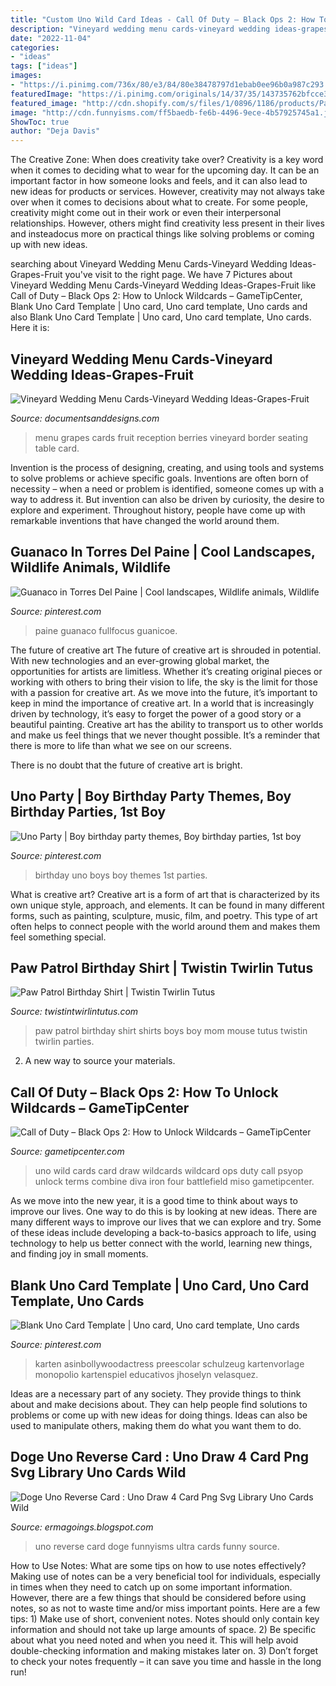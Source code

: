 ```yaml
---
title: "Custom Uno Wild Card Ideas - Call Of Duty – Black Ops 2: How To Unlock Wildcards – Gametipcenter"
description: "Vineyard wedding menu cards-vineyard wedding ideas-grapes-fruit"
date: "2022-11-04"
categories:
- "ideas"
tags: ["ideas"]
images:
- "https://i.pinimg.com/736x/80/e3/84/80e38478797d1ebab0ee96b0a987c293.jpg"
featuredImage: "https://i.pinimg.com/originals/14/37/35/143735762bfcce36dfa001a46fc5aea3.jpg"
featured_image: "http://cdn.shopify.com/s/files/1/0896/1186/products/Paw_Patrol_Birthday_Shirt_16f15233-f66a-46eb-bc4c-6bddb242ee33_1024x1024.jpg?v=1490900203"
image: "http://cdn.funnyisms.com/ff5baedb-fe6b-4496-9ece-4b57925745a1.jpg"
ShowToc: true
author: "Deja Davis"
---
```



The Creative Zone: When does creativity take over?
Creativity is a key word when it comes to deciding what to wear for the upcoming day. It can be an important factor in how someone looks and feels, and it can also lead to new ideas for products or services. However, creativity may not always take over when it comes to decisions about what to create. For some people, creativity might come out in their work or even their interpersonal relationships. However, others might find creativity less present in their lives and insteadocus more on practical things like solving problems or coming up with new ideas.

	

		
searching about Vineyard Wedding Menu Cards-Vineyard Wedding Ideas-Grapes-Fruit you've visit to the right page. We have 7 Pictures about Vineyard Wedding Menu Cards-Vineyard Wedding Ideas-Grapes-Fruit like Call of Duty – Black Ops 2: How to Unlock Wildcards – GameTipCenter, Blank Uno Card Template | Uno card, Uno card template, Uno cards and also Blank Uno Card Template | Uno card, Uno card template, Uno cards. Here it is:
		
    
## Vineyard Wedding Menu Cards-Vineyard Wedding Ideas-Grapes-Fruit

<img loading=lazy src="https://www.documentsanddesigns.com/images/Reception_Accessories/Grapes_Berries/E-Grapes_Berries_Menu_Card.jpg" onerror="this.onerror=null;this.src='https://tse4.mm.bing.net/th?id=OIP.y5fqht-qSGOzAjZ_Ur1bqQHaLT&amp;pid=15.1';" alt="Vineyard Wedding Menu Cards-Vineyard Wedding Ideas-Grapes-Fruit">

_Source: documentsanddesigns.com_

>menu grapes cards fruit reception berries vineyard border seating table card. 

	

Invention is the process of designing, creating, and using tools and systems to solve problems or achieve specific goals. Inventions are often born of necessity – when a need or problem is identified, someone comes up with a way to address it. But invention can also be driven by curiosity, the desire to explore and experiment. Throughout history, people have come up with remarkable inventions that have changed the world around them.

    
## Guanaco In Torres Del Paine | Cool Landscapes, Wildlife Animals, Wildlife

<img loading=lazy src="https://i.pinimg.com/736x/80/e3/84/80e38478797d1ebab0ee96b0a987c293.jpg" onerror="this.onerror=null;this.src='https://tse4.mm.bing.net/th?id=OIP.v6Bwyw00kifSyJOaqSpP8AHaJQ&amp;pid=15.1';" alt="Guanaco in Torres Del Paine | Cool landscapes, Wildlife animals, Wildlife">

_Source: pinterest.com_

>paine guanaco fullfocus guanicoe. 

	

The future of creative art
The future of creative art is shrouded in potential. With new technologies and an ever-growing global market, the opportunities for artists are limitless. Whether it’s creating original pieces or working with others to bring their vision to life, the sky is the limit for those with a passion for creative art.
As we move into the future, it’s important to keep in mind the importance of creative art. In a world that is increasingly driven by technology, it’s easy to forget the power of a good story or a beautiful painting. Creative art has the ability to transport us to other worlds and make us feel things that we never thought possible. It’s a reminder that there is more to life than what we see on our screens.

There is no doubt that the future of creative art is bright.

    
## Uno Party | Boy Birthday Party Themes, Boy Birthday Parties, 1st Boy

<img loading=lazy src="https://i.pinimg.com/originals/14/37/35/143735762bfcce36dfa001a46fc5aea3.jpg" onerror="this.onerror=null;this.src='https://tse1.mm.bing.net/th?id=OIP.CU1MJjsTWMyr88snF9IYAwHaLI&amp;pid=15.1';" alt="Uno Party | Boy birthday party themes, Boy birthday parties, 1st boy">

_Source: pinterest.com_

>birthday uno boys boy themes 1st parties. 

	

What is creative art?
Creative art is a form of art that is characterized by its own unique style, approach, and elements. It can be found in many different forms, such as painting, sculpture, music, film, and poetry. This type of art often helps to connect people with the world around them and makes them feel something special.

    
## Paw Patrol Birthday Shirt | Twistin Twirlin Tutus

<img loading=lazy src="http://cdn.shopify.com/s/files/1/0896/1186/products/Paw_Patrol_Birthday_Shirt_16f15233-f66a-46eb-bc4c-6bddb242ee33_1024x1024.jpg?v=1490900203" onerror="this.onerror=null;this.src='https://tse1.mm.bing.net/th?id=OIP.GCo2_-esDUsKJX51TsIExQHaH3&amp;pid=15.1';" alt="Paw Patrol Birthday Shirt | Twistin Twirlin Tutus">

_Source: twistintwirlintutus.com_

>paw patrol birthday shirt shirts boys boy mom mouse tutus twistin twirlin parties. 

	

2. A new way to source your materials.

    
## Call Of Duty – Black Ops 2: How To Unlock Wildcards – GameTipCenter

<img loading=lazy src="http://gametipcenter.com/wp-content/uploads/2012/11/wild-card.jpg" onerror="this.onerror=null;this.src='https://tse4.mm.bing.net/th?id=OIP.aDRy7jGz8jEUoFUsegFb9AHaL3&amp;pid=15.1';" alt="Call of Duty – Black Ops 2: How to Unlock Wildcards – GameTipCenter">

_Source: gametipcenter.com_

>uno wild cards card draw wildcards wildcard ops duty call psyop unlock terms combine diva iron four battlefield miso gametipcenter. 

	

As we move into the new year, it is a good time to think about ways to improve our lives. One way to do this is by looking at new ideas. There are many different ways to improve our lives that we can explore and try. Some of these ideas include developing a back-to-basics approach to life, using technology to help us better connect with the world, learning new things, and finding joy in small moments.

    
## Blank Uno Card Template | Uno Card, Uno Card Template, Uno Cards

<img loading=lazy src="https://i.pinimg.com/736x/e2/4a/83/e24a8323d8fd8e50568c18c18c93392e.jpg" onerror="this.onerror=null;this.src='https://tse4.mm.bing.net/th?id=OIP.Z5FezzJeB-T2RGOBQ34K6gAAAA&amp;pid=15.1';" alt="Blank Uno Card Template | Uno card, Uno card template, Uno cards">

_Source: pinterest.com_

>karten asinbollywoodactress preescolar schulzeug kartenvorlage monopolio kartenspiel educativos jhoselyn velasquez. 

	

Ideas are a necessary part of any society. They provide things to think about and make decisions about. They can help people find solutions to problems or come up with new ideas for doing things. Ideas can also be used to manipulate others, making them do what you want them to do.

    
## Doge Uno Reverse Card : Uno Draw 4 Card Png Svg Library Uno Cards Wild

<img loading=lazy src="http://cdn.funnyisms.com/ff5baedb-fe6b-4496-9ece-4b57925745a1.jpg" onerror="this.onerror=null;this.src='https://tse1.mm.bing.net/th?id=OIP.ULhzyfi5MGPBNtml8K0pJAHaK-&amp;pid=15.1';" alt="Doge Uno Reverse Card : Uno Draw 4 Card Png Svg Library Uno Cards Wild">

_Source: ermagoings.blogspot.com_

>uno reverse card doge funnyisms ultra cards funny source. 

	

How to Use Notes: What are some tips on how to use notes effectively?
Making use of notes can be a very beneficial tool for individuals, especially in times when they need to catch up on some important information. However, there are a few things that should be considered before using notes, so as not to waste time and/or miss important points. Here are a few tips: 1) Make use of short, convenient notes. Notes should only contain key information and should not take up large amounts of space. 2) Be specific about what you need noted and when you need it. This will help avoid double-checking information and making mistakes later on. 3) Don’t forget to check your notes frequently – it can save you time and hassle in the long run!

